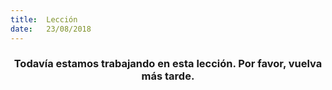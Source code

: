```yaml
---
title:  Lección
date:   23/08/2018
---
```


### <center>Todavía estamos trabajando en esta lección. Por favor, vuelva más tarde.</center>